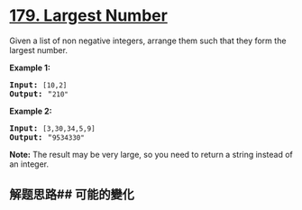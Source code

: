 # [179. Largest Number](https://leetcode-cn.com/problems/largest-number/)
Given a list of non negative integers, arrange them such that they form the largest number.

**Example 1:**


<pre><strong>Input:</strong> <code>[10,2]</code>
<strong>Output:</strong> &#34;<code>210&#34;</code></pre>

**Example 2:**


<pre><strong>Input:</strong> <code>[3,30,34,5,9]</code>
<strong>Output:</strong> &#34;<code>9534330&#34;</code>
</pre>

**Note:** The result may be very large, so you need to return a string instead of an integer.
## 解题思路## 可能的變化